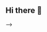 ## Hi there 👋

<!--
**ThiagoSilvaAraujo/ThiagoSilvaAraujo** is a ✨ _special_ ✨ repository because its `README.md` (this file) appears on your GitHub profile.

# 💫 About Me:
Atualmente estou trabalhando com Projetos em Engenharia de Segurança e Desenvolvedor


# 💻 Tech Stack:
![Python](https://img.shields.io/badge/python-3670A0?style=for-the-badge&logo=python&logoColor=ffdd54) ![PowerShell](https://img.shields.io/badge/PowerShell-%235391FE.svg?style=for-the-badge&logo=powershell&logoColor=white) ![Google Cloud](https://img.shields.io/badge/GoogleCloud-%234285F4.svg?style=for-the-badge&logo=google-cloud&logoColor=white) ![Cloudflare](https://img.shields.io/badge/Cloudflare-F38020?style=for-the-badge&logo=Cloudflare&logoColor=white) ![Bootstrap](https://img.shields.io/badge/bootstrap-%238511FA.svg?style=for-the-badge&logo=bootstrap&logoColor=white) ![WordPress](https://img.shields.io/badge/WordPress-%23117AC9.svg?style=for-the-badge&logo=WordPress&logoColor=white) ![MySQL](https://img.shields.io/badge/mysql-4479A1.svg?style=for-the-badge&logo=mysql&logoColor=white) ![GitHub](https://img.shields.io/badge/github-%23121011.svg?style=for-the-badge&logo=github&logoColor=white)
# 📊 GitHub Stats:
![](https://github-readme-stats.vercel.app/api?username=ThiagoSilvaAraujo&theme=dark&hide_border=true&include_all_commits=true&count_private=true)<br/>
![](https://github-readme-streak-stats.herokuapp.com/?user=ThiagoSilvaAraujo&theme=dark&hide_border=true)<br/>
![](https://github-readme-stats.vercel.app/api/top-langs/?username=ThiagoSilvaAraujo&theme=dark&hide_border=true&include_all_commits=true&count_private=true&layout=compact)

---
[![](https://visitcount.itsvg.in/api?id=ThiagoSilvaAraujo&icon=0&color=0)](https://visitcount.itsvg.in)

<!-- Proudly created with GPRM ( https://gprm.itsvg.in ) -->
-->
